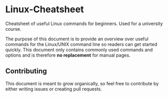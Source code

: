 # Linux-Cheatsheet

Cheatsheet of useful Linux commands for beginners.
Used for a university course.

The purpose of this document is to provide an overview over useful commands for the Linux/UNIX command line so readers can get started quickly.
This document only contains commonly used commands and options and is therefore **no replacement** for manual pages.

## Contributing

This document is meant to grow organically, so feel free to contribute by either writing issues or creating pull requests.
